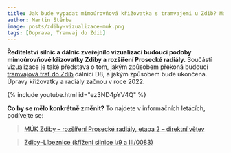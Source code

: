 ```yaml
---
title: Jak bude vypadat mimoúrovňová křižovatka s tramvajemi u Zdib? Máme vizualizaci!
author: Martin Štěrba
image: posts/zdiby-vizualizace-muk.png
tags: [Doprava, Tramvaj do Zdib]
---
```


**Ředitelství silnic a dálnic zveřejnilo vizualizaci budoucí podoby mimoúrovňové křizovatky Zdiby a rozšíření Prosecké radiály.** Součástí vizualizace je také představa o tom, jakým způsobem překoná budoucí [tramvajová trať do Zdib](https://praha8.pirati.cz/aktuality/stitky/tramvaj-do-zdib/) dálnici D8, a jakým způsobem bude ukončena. Úpravy křižovatky a radiály začnou v roce 2022.

{% include youtube.html id="ez3ND4pYV4Q" %}

**Co by se mělo konkrétně změnit?** To najdete v informačních letácích, podívejte se:

>[MÚK Zdiby – rozšíření Prosecké radiály, etapa 2 – direktní větev](https://mapapp.rsd.cz/Upload/Stavby/569/infoletak_d8-muk-zdiby-direktni-vetev.pdf)

>[Zdiby–Líbeznice (křížení silnice I/9 a III/0083)](https://mapapp.rsd.cz/Upload/Stavby/459/infoletak_s9-zdiby-libeznice.pdf)
